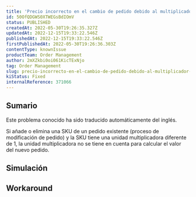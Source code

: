 ```yaml
---
title: 'Precio incorrecto en el cambio de pedido debido al multiplicador unitario'
id: 50OfQDGWS0XTWEGsBdIOmV
status: PUBLISHED
createdAt: 2022-05-30T19:26:35.327Z
updatedAt: 2022-12-15T19:33:22.546Z
publishedAt: 2022-12-15T19:33:22.546Z
firstPublishedAt: 2022-05-30T19:26:36.303Z
contentType: knownIssue
productTeam: Order Management
author: 2mXZkbi0oi061KicTExNjo
tag: Order Management
slug: precio-incorrecto-en-el-cambio-de-pedido-debido-al-multiplicador-unitario
kiStatus: Fixed
internalReference: 371066
---
```


## Sumario

<div class="alert alert-info">
  <p>Este problema conocido ha sido traducido automáticamente del inglés.</p>
</div>


Si añade o elimina una SKU de un pedido existente (proceso de modificación de pedido) y la SKU tiene una unidad multiplicadora diferente de 1, la unidad multiplicadora no se tiene en cuenta para calcular el valor del nuevo pedido.


##

## Simulación



## Workaround



